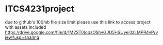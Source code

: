 # ITCS4231project
due to github's 100mb file size limit please use this link to access project with assets included
https://drive.google.com/file/d/1M2ST0IobzOShvGJU5HSUyei0zLMPR4vP/view?usp=sharing
